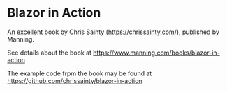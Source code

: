 # Blazor in Action
An excellent book by Chris Sainty (https://chrissainty.com/), published by Manning.

See details about the book at https://www.manning.com/books/blazor-in-action

The example code frpm the book may be found at https://github.com/chrissainty/blazor-in-action
